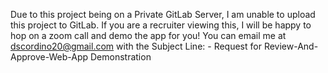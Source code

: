 Due to this project being on a Private GitLab Server, I am unable to upload this project to GitLab.
If you are a recruiter viewing this, I will be happy to hop on a zoom call and demo the app for you!
You can email me at dscordino20@gmail.com with the Subject Line:
<yourName> - Request for Review-And-Approve-Web-App Demonstration
